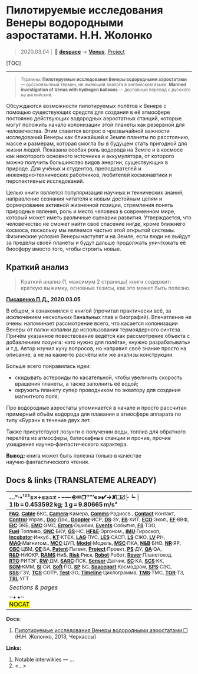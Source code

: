 # Пилотируемые исследования Венеры водородными аэростатами. Н.Н. Жолонко
> 2020.03.04 ┊ **🚀 [despace](index.md)** → **[Venus](venus.md)**, [Project](project.md)

[TOC]

---

> <small>*Термины:* **Пилотируемые исследования Венеры водородными аэростатами** — русскоязычный термин, не имеющий аналога в английском языке. **Manned investigation of Venus with hydrogen balloons** — дословный перевод с русского на английский.</small>

Обсуждаются возможности пилотируемых полётов к Венере с помощью существующих средств для создания в её атмосфере постоянно действующих водородных аэростатных станций, которые могут положить начало колонизации этой планеты как резервной для человечества. Этим ставится вопрос о чрезвычайной важности исследований Венеры как ближайшей к Земле планеты по расстоянию, массе и размерам, которая смогла бы в будущем стать пригодной для жизни людей. Показана особая роль водорода на Земле и в космосе как некоторого основного источника и аккумулятора, от которого можно получить большинство видов энергии, существующих в природе. Для учёных и студентов, преподавателей и инженерно‑технических работников, любителей космонавтики и перспективных исследований.

Целью книги является популяризация научных и технических знаний, направление сознания читателя к новым достойным целям и формирование активной жизненной позиции, стремления понять природные явления, роль и место человека в современном мире, который может иметь различные сценарии развития. Утверждается, что человечество не сможет найти своё спасение нигде, кроме ближнего космоса, поскольку мы являемся частью этой открытой системы. Физические условия Венеры наступят и на Земле, если люди не выйдут за пределы своей планеты и будут дальше продолжать уничтожать её биосферу вместо того, чтобы строить новые.



## Краткий анализ
> Краткий анализ (1, максимум 2 страницы) книги содержит: краткую выжимку, основные тезисы, как это может быть полезно.

**[Писаренко П.Д.](zz_pisarenko1.md), 2020.03.05**

В общем, я ознакомился с книгой (прочитал практически всё, за исключением нескольких банальных глав и биографий). Впечатление не очень: напоминает рассмотрение всего, что касается колонизации Венеры от палки‑копалки до использования термоядерного синтеза. Причём указанное повествование ведётся как рассмотрение объекта с добавлением лозунга: «это нужно для полёта», «нужно разрабатывать» и т.д. Автор изучил кучу вопросов, но направил своё знание просто на описание, а не на какие‑то расчёты или же анализы конструкции.

Больше всего понравилась идеи:

   - скидывать астероиды по касательной, чтобы увеличить скорость вращения планеты, а также заполнить её водой;
   - окружить планету супер проводником по экватору для создания магнитного поля;

Про водородные аэростаты упоминается в начале и просто рассчитан примерный объём водорода для плавания в атмосфере аппарата по типу «Буран» в течение двух лет.

Также присутствуют лозунги о получении воды, топлив для обратного перелёта из атмосферы, батискафные станции и прочие, прочие ухищрения научно‑фантастического характера.

**Вывод:** книга может быть полезна только в качестве научно‑фантастического чтения.



<p style="page-break-after:always"> </p>

## Docs & links (TRANSLATEME ALREADY)
|…°·•¹²³±×÷≤≥≈≠ ‑ −— ⎆✉ ❐“”’«»✔→✘☐☑├┕┆ 1 lb = 0.453592 kg; 1 g = 9.80665 m/s²|
|:--|
|<small>**[FAQ](faq.md)**, **[Cable](cable.md)**·БКС, **[Camera](camera.md)**·Камера, **[Comms](comms.md)**·Радиосв., **[Contact](contact.md)**·Контакт, **[Control](control.md)**·Управ., **[Doc](doc.md)**·Док., **[Doppler](doppler.md)**·ИСР, **[DS](ds.md)**·ЗУ, **[EB](eb.md)**·ХИТ, **[ECO](ecology.md)**·Экол., **[EF](ef.md)**·ВВФ, **[ElC](elc.md)**·ЭКБ, **[EMC](emc.md)**·ЭМС, **[Errors](error.md)**·Ошибки, **[Events](event.md)**·События, **[FS](fs.md)**·ТЭО, **[Fuel](fuel.md)**·Топливо, **[GNC](gnc.md)**·БКУ, **[GS](scs.md)**·НС, **[HF&E](hfe.md)**·Эргоном., **[IMU](imu.md)**·Гироскоп, **[Incubator](incubator.md)**·Инкуб., **[KT](kt.md)**·КТЕХ, **[LAG](lag.md)**·ПУC, **[LES](les.md)**·САСП, **[LS](ls.md)**·СЖО, **[LV](lv.md)**·РН, **[MAG](mag.md)**·Магнитом., **[MCC](mcc.md)**·ЦУП, **[Model](model.md)**·Модель, **[MSC](sc.md)**·ПКА, **[N&B](nnb.md)**·БНО, **[NR](nr.md)**·ЯР, **[OBC](obc.md)**·ЦВМ, **[OE](oe.md)**·БА, **[Patent](патент.md)**·Патент, **[Project](project.md)**·Проект, **[PS](ps.md)**·ДУ, **[QA](quality.md)**·QA, **[R&D](rnd.md)**·НИОКР, **[RAMS](rams.md)**·НиБ, **[Risk](risk.md)**·Риск, **[Robot](robotics.md)**·Робот, **[Rover](rover.md)**·Планетоход, **[RTG](rtg.md)**·РИТЭГ, **[RW](rw.md)**·ДМ, **[SARC](sarc.md)**·ПСК, **[Sensor](sensor.md)**·Датчик, **[SC](sc.md)**·КА, **[SCS](scs.md)**·КК, **[SGM](sgm.md)**·КММ, **[SI](si.md)**·СИ, **[Soft](soft.md)**·ПО, **[SP](sp.md)**·БС, **[Spaceport](spaceport.md)**·Космодром, **[SPS](sps.md)**·СЭС, **[SSS](sss.md)**·ГЗУ, **[TCS](tcs.md)**·СОТР, **[Test](test.md)**·ЭО, **[Timeline](timeline.md)**·Циклограмма, **[TMS](tms.md)**·ТМС, **[TOR](tor.md)**·ТЗ, **[TRL](trl.md)**·УГТ</small>|
|*Sections & pages*|
|**··• [](.md) •··**<br> <mark>NOCAT</mark> |

**Docs:**

   1. [Пилотируемые исследования Венеры водородными аэростатами ❐](f/aob/venus/jolonko_pilotiryemye_2013.pdf) (Н.Н. Жолонко, 2013, Черкассы)

**Links:**

   1. Notable interwikies — …
   1. <…>
